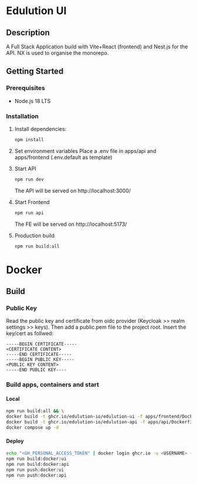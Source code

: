 # Edulution UI

## Description

A Full Stack Application build with Vite+React (frontend) and Nest.js for the API. NX is used to organise the monorepo.

## Getting Started

### Prerequisites

- Node.js 18 LTS

### Installation

1. Install dependencies:

   ```bash
   npm install
   ```

2. Set environment variables
   Place a .env file in apps/api and apps/frontend (.env.default as template)

3. Start API

   ```bash
   npm run dev
   ```

   The API will be served on http://localhost:3000/

4. Start Frontend

   ```bash
   npm run api
   ```

   The FE will be served on http://localhost:5173/

5. Production build

   ```bash
   npm run build:all
   ```

# Docker

## Build

### Public Key

Read the public key and certificate from oidc provider (Keycloak >> realm settings >> keys). Then add a public.pem file to the project root. Insert the key/cert as follwed:

```
-----BEGIN CERTIFICATE-----
<CERTIFICATE CONTENT>
-----END CERTIFICATE-----
-----BEGIN PUBLIC KEY-----
<PUBLIC KEY CONTENT>
-----END PUBLIC KEY----
```

### Build apps, containers and start

#### Local

```bash
npm run build:all && \
docker build -t ghcr.io/edulution-io/edulution-ui -f apps/frontend/Dockerfile . && \
docker build -t ghcr.io/edulution-io/edulution-api -f apps/api/Dockerfile . && \
docker compose up -d
```

#### Deploy

```bash
echo "<GH_PERSONAL_ACCESS_TOKEN" | docker login ghcr.io -u <USERNAME> --password-stdin
npm run build:docker:ui
npm run build:docker:api
npm run push:docker:ui
npm run push:docker:api
```
